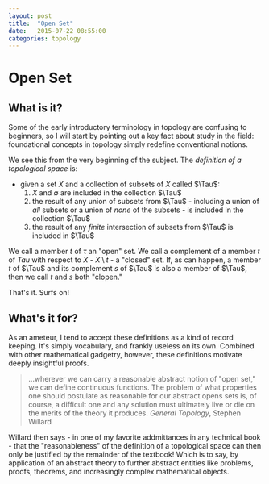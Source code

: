 ```yaml
---
layout: post
title:  "Open Set"
date:   2015-07-22 08:55:00
categories: topology
---
```


# Open Set

## What is it?

Some of the early introductory terminology in topology are confusing to beginners, so I will start by pointing out a key fact about study in the field: foundational concepts in topology simply redefine conventional notions.

We see this from the very beginning of the subject. The *definition of a topological space* is:

- given a set $X$ and a collection of subsets of $X$ called $\Tau$:
  1. $X$ and $\emptyset$ are included in the collection $\Tau$
  2. the result of any union of subsets from $\Tau$ - including a union of *all* subsets or a union of *none* of the subsets - is included in the collection $\Tau$
  3. the result of any *finite* intersection of subsets from $\Tau$ is included in $\Tau$
  
We call a member $t$ of $\tau$ an "open" set. We call a complement of a member $t$ of $Tau$ with respect to $X$ - $X \setminus t$ - a "closed" set. If, as can happen, a member $t$ of $\Tau$ and its complement $s$ of $\Tau$ is also a member of $\Tau$, then we call $t$ and $s$ both "clopen."

That's it. Surfs on!

## What's it for?

As an ameteur, I tend to accept these definitions as a kind of record keeping. It's simply vocabulary, and frankly useless on its own. Combined with other mathematical gadgetry, however, these definitions motivate deeply insightful proofs.

> ...wherever we can carry a reasonable abstract notion of "open set," we can define continuous functions. The problem of what properties one should postulate as reasonable for our abstract opens sets is, of course, a difficult one and any solution must ultimately live or die on the merits of the theory it produces.
*General Topology*, Stephen Willard

Willard then says - in one of my favorite addmittances in any technical book - that the "reasonableness" of the definition of a topological space can then only be justified by the remainder of the textbook! Which is to say, by application of an abstract theory to further abstract entities like problems, proofs, theorems, and increasingly complex mathematical objects.

